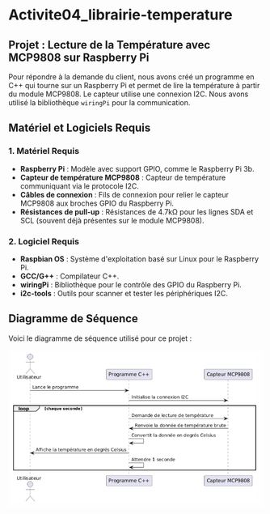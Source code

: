 # Activite04_librairie-temperature

## Projet : Lecture de la Température avec MCP9808 sur Raspberry Pi

Pour répondre à la demande du client, nous avons créé un programme en C++ qui tourne sur un Raspberry Pi et permet de lire la température à partir du module MCP9808. Le capteur utilise une connexion I2C. Nous avons utilisé la bibliothèque `wiringPi` pour la communication.

## Matériel et Logiciels Requis

### 1. Matériel Requis

- **Raspberry Pi** : Modèle avec support GPIO, comme le Raspberry Pi 3b.
- **Capteur de température MCP9808** : Capteur de température communiquant via le protocole I2C.
- **Câbles de connexion** : Fils de connexion pour relier le capteur MCP9808 aux broches GPIO du Raspberry Pi.
- **Résistances de pull-up** : Résistances de 4.7kΩ pour les lignes SDA et SCL (souvent déjà présentes sur le module MCP9808).

### 2. Logiciel Requis

- **Raspbian OS** : Système d'exploitation basé sur Linux pour le Raspberry Pi.
- **GCC/G++** : Compilateur C++.
- **wiringPi** : Bibliothèque pour le contrôle des GPIO du Raspberry Pi.
- **i2c-tools** : Outils pour scanner et tester les périphériques I2C.

## Diagramme de Séquence

Voici le diagramme de séquence utilisé pour ce projet :

![Diagramme de Séquence](https://github.com/TFAURE56/Librairie_Temperature/blob/main/diag-de-sequence.png)
